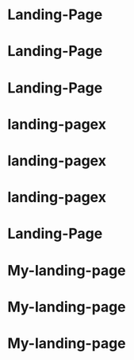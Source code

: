 # Landing-Page
# Landing-Page
# Landing-Page
# landing-pagex
# landing-pagex
# landing-pagex
# Landing-Page
# My-landing-page
# My-landing-page
# My-landing-page
